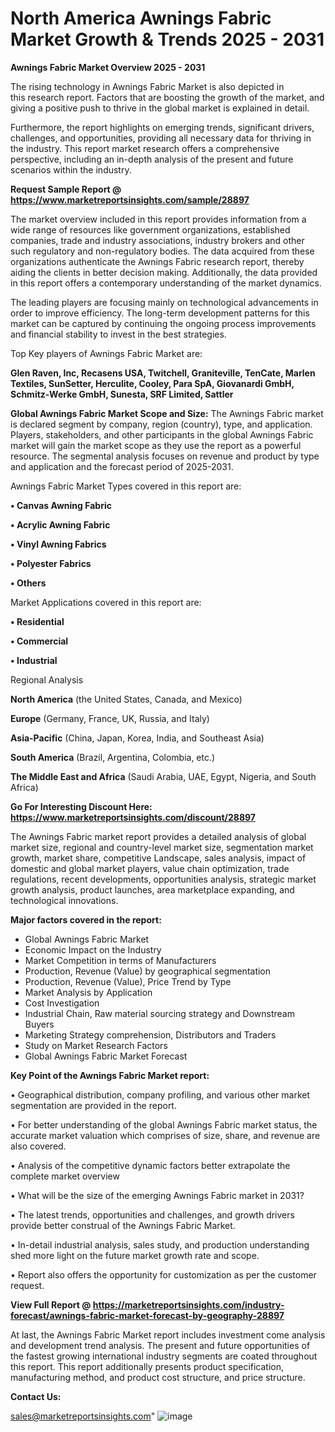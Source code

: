 # North America Awnings Fabric Market Growth & Trends 2025 - 2031

<Strong> Awnings Fabric Market Overview 2025 - 2031</strong>

The rising technology in Awnings Fabric Market is also depicted in this research report. Factors that are boosting the growth of the market, and giving a positive push to thrive in the global market is explained in detail.

Furthermore, the report highlights on emerging trends, significant drivers, challenges, and opportunities, providing all necessary data for thriving in the industry. This report market research offers a comprehensive perspective, including an in-depth analysis of the present and future scenarios within the industry.

<strong>Request Sample Report @ <a href=https://www.marketreportsinsights.com/sample/28897>https://www.marketreportsinsights.com/sample/28897</a></strong>

The market overview included in this report provides information from a wide range of resources like government organizations, established companies, trade and industry associations, industry brokers and other such regulatory and non-regulatory bodies. The data acquired from these organizations authenticate the Awnings Fabric research report, thereby aiding the clients in better decision making. Additionally, the data provided in this report offers a contemporary understanding of the market dynamics.

The leading players are focusing mainly on technological advancements in order to improve efficiency. The long-term development patterns for this market can be captured by continuing the ongoing process improvements and financial stability to invest in the best strategies.

Top Key players of Awnings Fabric Market are:

<strong>Glen Raven, Inc, Recasens USA, Twitchell, Graniteville, TenCate, Marlen Textiles, SunSetter, Herculite, Cooley, Para SpA, Giovanardi GmbH, Schmitz-Werke GmbH, Sunesta, SRF Limited, Sattler</strong>

<strong><b>Global Awnings Fabric Market Scope and Size:</b></strong>
The Awnings Fabric market is declared segment by company, region (country), type, and application. Players, stakeholders, and other participants in the global Awnings Fabric market will gain the market scope as they use the report as a powerful resource. The segmental analysis focuses on revenue and product by type and application and the forecast period of 2025-2031.

Awnings Fabric Market Types covered in this report are:

<strong>• Canvas Awning Fabric

• Acrylic Awning Fabric

• Vinyl Awning Fabrics

• Polyester Fabrics

• Others</strong>

Market Applications covered in this report are:

<strong>• Residential

• Commercial

• Industrial</strong> 

Regional Analysis

<strong>North America</strong> (the United States, Canada, and Mexico)

<strong>Europe</strong> (Germany, France, UK, Russia, and Italy)

<strong>Asia-Pacific</strong> (China, Japan, Korea, India, and Southeast Asia)

<strong>South America</strong> (Brazil, Argentina, Colombia, etc.)

<strong>The Middle East and Africa</strong> (Saudi Arabia, UAE, Egypt, Nigeria, and South Africa)

<strong>Go For Interesting Discount Here: <a href=https://www.marketreportsinsights.com/discount/28897>https://www.marketreportsinsights.com/discount/28897</a></strong>

The Awnings Fabric market report provides a detailed analysis of global market size, regional and country-level market size, segmentation market growth, market share, competitive Landscape, sales analysis, impact of domestic and global market players, value chain optimization, trade regulations, recent developments, opportunities analysis, strategic market growth analysis, product launches, area marketplace expanding, and technological innovations.

<strong><b>Major factors covered in the report:</b></strong>
<ul>
  <li>Global Awnings Fabric Market </li>
  <li>Economic Impact on the Industry</li>
  <li>Market Competition in terms of Manufacturers</li>
  <li>Production, Revenue (Value) by geographical segmentation</li>
  <li>Production, Revenue (Value), Price Trend by Type</li>
  <li>Market Analysis by Application</li>
  <li>Cost Investigation</li>
  <li>Industrial Chain, Raw material sourcing strategy and Downstream Buyers</li>
  <li>Marketing Strategy comprehension, Distributors and Traders</li>
  <li>Study on Market Research Factors</li>
  <li>Global Awnings Fabric Market Forecast</li>
</ul>

<strong><b>Key Point of the Awnings Fabric Market report:</b></strong>

• Geographical distribution, company profiling, and various other market segmentation are provided in the report.

• For better understanding of the global Awnings Fabric market status, the accurate market valuation which comprises of size, share, and revenue are also covered.

• Analysis of the competitive dynamic factors better extrapolate the complete market overview

• What will be the size of the emerging Awnings Fabric market in 2031?

• The latest trends, opportunities and challenges, and growth drivers provide better construal of the Awnings Fabric Market.

• In-detail industrial analysis, sales study, and production understanding shed more light on the future market growth rate and scope.

• Report also offers the opportunity for customization as per the customer request.

<strong><b>View Full Report @ <a href=https://marketreportsinsights.com/industry-forecast/awnings-fabric-market-forecast-by-geography-28897>https://marketreportsinsights.com/industry-forecast/awnings-fabric-market-forecast-by-geography-28897</a></b></strong>


At last, the Awnings Fabric Market report includes investment come analysis and development trend analysis. The present and future opportunities of the fastest growing international industry segments are coated throughout this report. This report additionally presents product specification, manufacturing method, and product cost structure, and price structure.

<strong>Contact Us:</strong>

sales@marketreportsinsights.com"
![image](https://github.com/user-attachments/assets/ece18314-95c6-4854-8165-ba344dfd7fd3)
